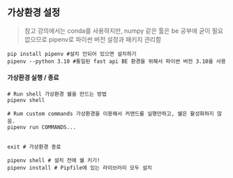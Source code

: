 ## 가상환경 설정

> 참고 강의에서는 conda를 사용하지만, numpy 같은 툴은 be 공부에 굳이 필요 없으므로 pipenv로 파이썬 버전 설정과 패키지 관리함

```shell
pip install pipenv #설치 안되어 있으면 설치하기
pipenv --python 3.10 #통일된 fast api BE 환경을 위해서 파이썬 버전 3.10을 사용
```

#### 가상환경 실행 / 종료

```shell
# Run shell 가상환경 쉘을 만드는 방법
pipenv shell

# Rum custom commands 가상환경을 이용해서 커맨드를 실행만하고, 쉘은 활성화하지 않음.
pipenv run COMMANDS...


exit # 가상환경 종료
```

```shell
pipenv shell # 설치 전에 쉘 키기!
pipenv install # Pipfile에 있는 라이브러리 모두 설치
```
